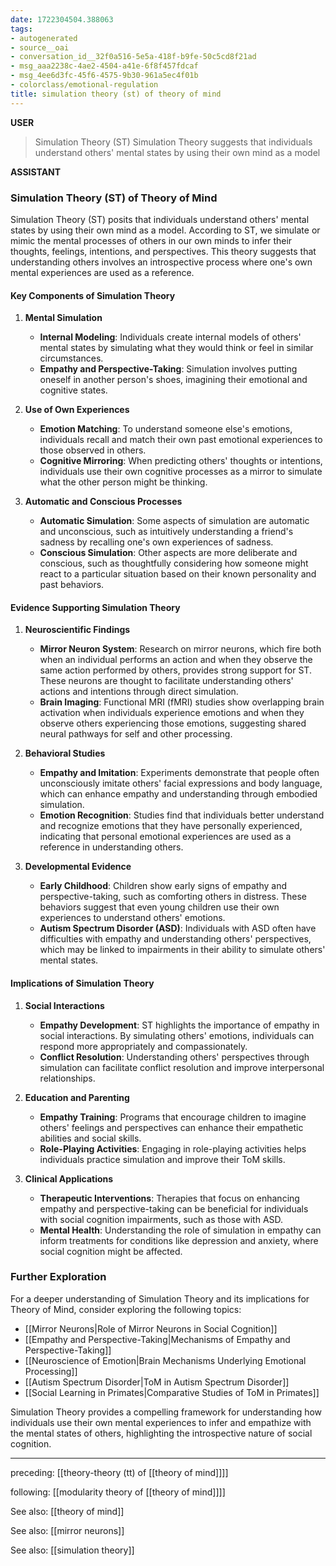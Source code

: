 ```yaml
---
date: 1722304504.388063
tags:
- autogenerated
- source__oai
- conversation_id__32f0a516-5e5a-418f-b9fe-50c5cd8f21ad
- msg_aaa2238c-4ae2-4504-a41e-6f8f457fdcaf
- msg_4ee6d3fc-45f6-4575-9b30-961a5ec4f01b
- colorclass/emotional-regulation
title: simulation theory (st) of theory of mind
---
```


**USER**

> Simulation Theory (ST)
> Simulation Theory suggests that individuals understand others' mental states by using their own mind as a model


**ASSISTANT**

### Simulation Theory (ST) of Theory of Mind

Simulation Theory (ST) posits that individuals understand others' mental states by using their own mind as a model. According to ST, we simulate or mimic the mental processes of others in our own minds to infer their thoughts, feelings, intentions, and perspectives. This theory suggests that understanding others involves an introspective process where one's own mental experiences are used as a reference.

#### Key Components of Simulation Theory

1. **Mental Simulation**
   - **Internal Modeling**: Individuals create internal models of others' mental states by simulating what they would think or feel in similar circumstances.
   - **Empathy and Perspective-Taking**: Simulation involves putting oneself in another person's shoes, imagining their emotional and cognitive states.

2. **Use of Own Experiences**
   - **Emotion Matching**: To understand someone else's emotions, individuals recall and match their own past emotional experiences to those observed in others.
   - **Cognitive Mirroring**: When predicting others' thoughts or intentions, individuals use their own cognitive processes as a mirror to simulate what the other person might be thinking.

3. **Automatic and Conscious Processes**
   - **Automatic Simulation**: Some aspects of simulation are automatic and unconscious, such as intuitively understanding a friend's sadness by recalling one's own experiences of sadness.
   - **Conscious Simulation**: Other aspects are more deliberate and conscious, such as thoughtfully considering how someone might react to a particular situation based on their known personality and past behaviors.

#### Evidence Supporting Simulation Theory

1. **Neuroscientific Findings**
   - **Mirror Neuron System**: Research on mirror neurons, which fire both when an individual performs an action and when they observe the same action performed by others, provides strong support for ST. These neurons are thought to facilitate understanding others' actions and intentions through direct simulation.
   - **Brain Imaging**: Functional MRI (fMRI) studies show overlapping brain activation when individuals experience emotions and when they observe others experiencing those emotions, suggesting shared neural pathways for self and other processing.

2. **Behavioral Studies**
   - **Empathy and Imitation**: Experiments demonstrate that people often unconsciously imitate others' facial expressions and body language, which can enhance empathy and understanding through embodied simulation.
   - **Emotion Recognition**: Studies find that individuals better understand and recognize emotions that they have personally experienced, indicating that personal emotional experiences are used as a reference in understanding others.

3. **Developmental Evidence**
   - **Early Childhood**: Children show early signs of empathy and perspective-taking, such as comforting others in distress. These behaviors suggest that even young children use their own experiences to understand others' emotions.
   - **Autism Spectrum Disorder (ASD)**: Individuals with ASD often have difficulties with empathy and understanding others' perspectives, which may be linked to impairments in their ability to simulate others' mental states.

#### Implications of Simulation Theory

1. **Social Interactions**
   - **Empathy Development**: ST highlights the importance of empathy in social interactions. By simulating others' emotions, individuals can respond more appropriately and compassionately.
   - **Conflict Resolution**: Understanding others' perspectives through simulation can facilitate conflict resolution and improve interpersonal relationships.

2. **Education and Parenting**
   - **Empathy Training**: Programs that encourage children to imagine others' feelings and perspectives can enhance their empathetic abilities and social skills.
   - **Role-Playing Activities**: Engaging in role-playing activities helps individuals practice simulation and improve their ToM skills.

3. **Clinical Applications**
   - **Therapeutic Interventions**: Therapies that focus on enhancing empathy and perspective-taking can be beneficial for individuals with social cognition impairments, such as those with ASD.
   - **Mental Health**: Understanding the role of simulation in empathy can inform treatments for conditions like depression and anxiety, where social cognition might be affected.

### Further Exploration

For a deeper understanding of Simulation Theory and its implications for Theory of Mind, consider exploring the following topics:

- [[Mirror Neurons|Role of Mirror Neurons in Social Cognition]]
- [[Empathy and Perspective-Taking|Mechanisms of Empathy and Perspective-Taking]]
- [[Neuroscience of Emotion|Brain Mechanisms Underlying Emotional Processing]]
- [[Autism Spectrum Disorder|ToM in Autism Spectrum Disorder]]
- [[Social Learning in Primates|Comparative Studies of ToM in Primates]]

Simulation Theory provides a compelling framework for understanding how individuals use their own mental experiences to infer and empathize with the mental states of others, highlighting the introspective nature of social cognition.


---

preceding: [[theory-theory (tt) of [[theory of mind]]]]  


following: [[modularity theory of [[theory of mind]]]]

See also: [[theory of mind]]


See also: [[mirror neurons]]


See also: [[simulation theory]]